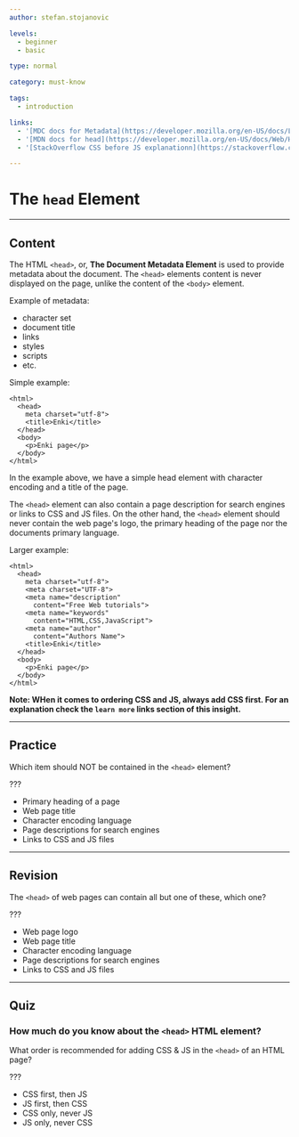 ```yaml
---
author: stefan.stojanovic

levels:
  - beginner
  - basic

type: normal

category: must-know

tags:
  - introduction

links:
  - '[MDC docs for Metadata](https://developer.mozilla.org/en-US/docs/Learn/HTML/Introduction_to_HTML/The_head_metadata_in_HTML)(website)'
  - '[MDN docs for head](https://developer.mozilla.org/en-US/docs/Web/HTML/Element/head){website}'
  - '[StackOverflow CSS before JS explanationn](https://stackoverflow.com/questions/9271276/is-the-recommendation-to-include-css-before-javascript-invalid){website}'

---
```

# The `head` Element
---
## Content

The HTML `<head>`, or, **The Document Metadata Element** is used to provide metadata about the document. The `<head>` elements content is never displayed on the page, unlike the content of the `<body>` element. 

Example of metadata:
  - character set
  - document title
  - links
  - styles
  - scripts
  - etc.
  
Simple example:
```
<html>
  <head>
    meta charset="utf-8">
    <title>Enki</title>
  </head>
  <body>
    <p>Enki page</p>
  </body>
</html>
```

In the example above, we have a simple head element with character encoding and a title of the page. 

The `<head>` element can also contain a page description for search engines or links to CSS and JS files. On the other hand, the `<head>` element should never contain the web page's logo, the primary heading of the page nor the documents primary language.

Larger example:
```
<html>
  <head>
    meta charset="utf-8">
    <meta charset="UTF-8">
    <meta name="description"  
      content="Free Web tutorials">
    <meta name="keywords" 
      content="HTML,CSS,JavaScript">
    <meta name="author"
      content="Authors Name">
    <title>Enki</title>
  </head>
  <body>
    <p>Enki page</p>
  </body>
</html>
```

**Note: WHen it comes to ordering CSS and JS, always add CSS first. For an explanation check the `learn more` links section of this insight.**

---
## Practice

Which item should NOT be contained in the `<head>` element?

??? 

* Primary heading of a page
* Web page title
* Character encoding language
* Page descriptions for search engines
* Links to CSS and JS files

---
## Revision

The `<head>` of web pages can contain all but one of these, which one?

???

* Web page logo
* Web page title
* Character encoding language
* Page descriptions for search engines
* Links to CSS and JS files

---
## Quiz

### How much do you know about the `<head>` HTML element?

What order is recommended for adding CSS & JS in the `<head>` of an HTML page?

???

* CSS first, then JS
* JS first, then CSS
* CSS only, never JS
* JS only, never CSS
